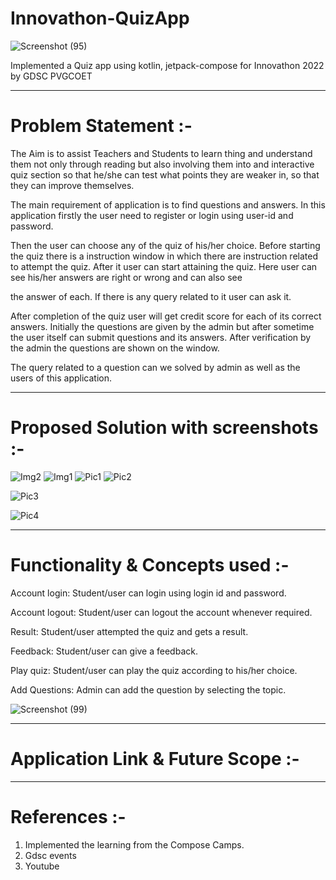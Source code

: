 # Innovathon-QuizApp

![Screenshot (95)](https://user-images.githubusercontent.com/100554023/193406665-f9584ce5-1066-4207-aba1-4f9b82909e97.png)

Implemented a Quiz app using kotlin, jetpack-compose for Innovathon 2022 by GDSC PVGCOET

-----------------------------------------------------------------

# Problem Statement :-

The Aim is to assist Teachers and Students to learn thing and understand them not only through reading but also involving them into and interactive quiz section so that he/she can test what points they are weaker in, so that they can improve themselves.

The main requirement of application is to find questions and
answers. In this application firstly the user need to register or
login using user-id and password. 

Then the user can choose any
of the quiz of his/her choice. Before starting the quiz there is a
instruction window in which there are instruction related to
attempt the quiz. After it user can start attaining the quiz. Here
user can see his/her answers are right or wrong and can also see

the answer of each. If there is any query related to it user can ask
it. 

After completion of the quiz user will get credit score for each
of its correct answers. Initially the questions are given by the
admin but after sometime the user itself can submit questions
and its answers. After verification by the admin the questions are
shown on the window.

The query related to a question can we
solved by admin as well as the users of this application. 

----------------------------------------------------------

# Proposed Solution with screenshots :-




![Img2](https://user-images.githubusercontent.com/100554023/193872856-46ad9453-8b6a-4de6-bb00-f11643d603a1.png)
![Img1](https://user-images.githubusercontent.com/100554023/193872822-c6caaf89-f4bf-4a63-bb26-4f98689d17de.png) 
![Pic1](https://user-images.githubusercontent.com/100554023/193880737-b2fb0ee5-a613-4ce1-8bf5-ed3d0b927390.png)
![Pic2](https://user-images.githubusercontent.com/100554023/193880777-a4a24b55-ecf1-479c-9597-fc4f26729b62.png)



![Pic3](https://user-images.githubusercontent.com/100554023/193880986-7d5b5c82-f909-4670-8672-30bc5217afbf.png)

![Pic4](https://user-images.githubusercontent.com/100554023/193881042-b3f2fede-22bc-4064-ba4a-41d4e65929df.png)


------------------------------------------------------


# Functionality & Concepts used :-

 Account login: Student/user can login using login id and password.

 Account logout: Student/user can logout the account whenever
 required.

 Result: Student/user attempted the quiz and gets a result.

 Feedback: Student/user can give a feedback.

 Play quiz: Student/user can play the quiz according to his/her
 choice.

 Add Questions: Admin can add the question by selecting the topic.
 
 
![Screenshot (99)](https://user-images.githubusercontent.com/100554023/193407677-4e9e2f7a-75f2-496e-8697-bd49c0ff95c9.png)






-----------------------------------------------------------

# Application Link & Future Scope :-





------------------------------------------------------

# References :-

1. Implemented the learning from the Compose Camps.
2. Gdsc events
3. Youtube 

